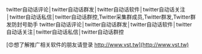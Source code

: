 twitter自动话评论│twitter自动话群发│twitter自动话软件│twitter自动话关注│twitter自动话私信│twitter自动话群控,Twitter采集群成员,Twitter群发,Twitter群发防封号助手
twitter自动话评论│twitter自动话群发│twitter自动话软件│twitter自动话关注│twitter自动话私信│twitter自动话群控

[😍想了解推广相关软件的朋友请登录 http://www.vst.tw](http://www.vst.tw)



